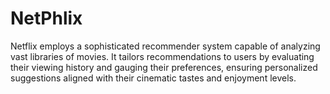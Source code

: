 # NetPhlix

Netflix employs a sophisticated recommender system capable of analyzing vast libraries of movies. It tailors recommendations to users by evaluating their viewing history and gauging their preferences, ensuring personalized suggestions aligned with their cinematic tastes and enjoyment levels.
